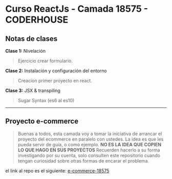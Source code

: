 # Curso ReactJs - Camada 18575 - CODERHOUSE

## Notas de clases

**Clase 1:** Nivelación
> Ejercicio crear formulario.

**Clase 2:** Instalación y configuración del entorno
> Creacion primer proyecto en react.

**Clase 3:** JSX & transpiling
> Sugar Syntax (es6 al es10)

---

## Proyecto e-commerce

> Buenas a todos, esta camada voy a tomar la iniciativa de arrancar el proyecto del ecommerce en paralelo con ustedes. La idea es que les pueda servir de guía, o como ejemplo.
> **NO ES LA IDEA QUE COPIEN LO QUE HAGO EN SUS PROYECTOS**
> Recuerden hacerlo a su forma investigando por su cuenta, solo consulten este repositorio cuando tengan curiosidad sobre otras formas de encarar el problema.

el link al repo es el siguiente: [e-commerce-18575](https://github.com/BraianVaylet/ecommerce18575-coderhouse-react)

